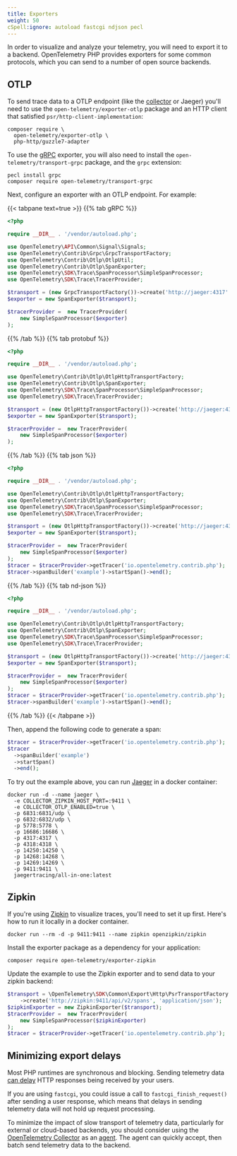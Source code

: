 ```yaml
---
title: Exporters
weight: 50
cSpell:ignore: autoload fastcgi ndjson pecl
---
```


In order to visualize and analyze your telemetry, you will need to export it to
a backend. OpenTelemetry PHP provides exporters for some common protocols, which
you can send to a number of open source backends.

## OTLP

To send trace data to a OTLP endpoint (like the [collector](/docs/collector) or
Jaeger) you'll need to use the `open-telemetry/exporter-otlp` package and an
HTTP client that satisfied `psr/http-client-implementation`:

```shell
composer require \
  open-telemetry/exporter-otlp \
  php-http/guzzle7-adapter
```

To use the [gRPC](https://grpc.io/) exporter, you will also need to install the
`open-telemetry/transport-grpc` package, and the `grpc` extension:

```shell
pecl install grpc
composer require open-telemetry/transport-grpc
```

Next, configure an exporter with an OTLP endpoint. For example:

{{< tabpane text=true >}} {{% tab gRPC %}}

```php
<?php

require __DIR__ . '/vendor/autoload.php';

use OpenTelemetry\API\Common\Signal\Signals;
use OpenTelemetry\Contrib\Grpc\GrpcTransportFactory;
use OpenTelemetry\Contrib\Otlp\OtlpUtil;
use OpenTelemetry\Contrib\Otlp\SpanExporter;
use OpenTelemetry\SDK\Trace\SpanProcessor\SimpleSpanProcessor;
use OpenTelemetry\SDK\Trace\TracerProvider;

$transport = (new GrpcTransportFactory())->create('http://jaeger:4317' . OtlpUtil::method(Signals::TRACE));
$exporter = new SpanExporter($transport);

$tracerProvider =  new TracerProvider(
    new SimpleSpanProcessor($exporter)
);
```

{{% /tab %}} {{% tab protobuf %}}

```php
<?php

require __DIR__ . '/vendor/autoload.php';

use OpenTelemetry\Contrib\Otlp\OtlpHttpTransportFactory;
use OpenTelemetry\Contrib\Otlp\SpanExporter;
use OpenTelemetry\SDK\Trace\SpanProcessor\SimpleSpanProcessor;
use OpenTelemetry\SDK\Trace\TracerProvider;

$transport = (new OtlpHttpTransportFactory())->create('http://jaeger:4318/v1/traces', 'application/x-protobuf');
$exporter = new SpanExporter($transport);

$tracerProvider =  new TracerProvider(
    new SimpleSpanProcessor($exporter)
);
```

{{% /tab %}} {{% tab json %}}

```php
<?php

require __DIR__ . '/vendor/autoload.php';

use OpenTelemetry\Contrib\Otlp\OtlpHttpTransportFactory;
use OpenTelemetry\Contrib\Otlp\SpanExporter;
use OpenTelemetry\SDK\Trace\SpanProcessor\SimpleSpanProcessor;
use OpenTelemetry\SDK\Trace\TracerProvider;

$transport = (new OtlpHttpTransportFactory())->create('http://jaeger:4318/v1/traces', 'application/json');
$exporter = new SpanExporter($transport);

$tracerProvider =  new TracerProvider(
    new SimpleSpanProcessor($exporter)
);
$tracer = $tracerProvider->getTracer('io.opentelemetry.contrib.php');
$tracer->spanBuilder('example')->startSpan()->end();
```

{{% /tab %}} {{% tab nd-json %}}

```php
<?php

require __DIR__ . '/vendor/autoload.php';

use OpenTelemetry\Contrib\Otlp\OtlpHttpTransportFactory;
use OpenTelemetry\Contrib\Otlp\SpanExporter;
use OpenTelemetry\SDK\Trace\SpanProcessor\SimpleSpanProcessor;
use OpenTelemetry\SDK\Trace\TracerProvider;

$transport = (new OtlpHttpTransportFactory())->create('http://jaeger:4318/v1/traces', 'application/x-ndjson');
$exporter = new SpanExporter($transport);

$tracerProvider =  new TracerProvider(
    new SimpleSpanProcessor($exporter)
);
$tracer = $tracerProvider->getTracer('io.opentelemetry.contrib.php');
$tracer->spanBuilder('example')->startSpan()->end();
```

{{% /tab %}} {{< /tabpane >}}

Then, append the following code to generate a span:

```php
$tracer = $tracerProvider->getTracer('io.opentelemetry.contrib.php');
$tracer
  ->spanBuilder('example')
  ->startSpan()
  ->end();
```

To try out the example above, you can run
[Jaeger](https://www.jaegertracing.io/) in a docker container:

```shell
docker run -d --name jaeger \
  -e COLLECTOR_ZIPKIN_HOST_PORT=:9411 \
  -e COLLECTOR_OTLP_ENABLED=true \
  -p 6831:6831/udp \
  -p 6832:6832/udp \
  -p 5778:5778 \
  -p 16686:16686 \
  -p 4317:4317 \
  -p 4318:4318 \
  -p 14250:14250 \
  -p 14268:14268 \
  -p 14269:14269 \
  -p 9411:9411 \
  jaegertracing/all-in-one:latest
```

## Zipkin

If you're using [Zipkin](https://zipkin.io/) to visualize traces, you'll need to
set it up first. Here's how to run it locally in a docker container.

```shell
docker run --rm -d -p 9411:9411 --name zipkin openzipkin/zipkin
```

Install the exporter package as a dependency for your application:

```shell
composer require open-telemetry/exporter-zipkin
```

Update the example to use the Zipkin exporter and to send data to your zipkin
backend:

```php
$transport = \OpenTelemetry\SDK\Common\Export\Http\PsrTransportFactory::discover()
    ->create('http://zipkin:9411/api/v2/spans', 'application/json');
$zipkinExporter = new ZipkinExporter($transport);
$tracerProvider =  new TracerProvider(
    new SimpleSpanProcessor($zipkinExporter)
);
$tracer = $tracerProvider->getTracer('io.opentelemetry.contrib.php');
```

## Minimizing export delays

Most PHP runtimes are synchronous and blocking. Sending telemetry data
[can delay](/docs/specs/otel/performance/#shutdown-and-explicit-flushing-could-block)
HTTP responses being received by your users.

If you are using `fastcgi`, you could issue a call to `fastcgi_finish_request()`
after sending a user response, which means that delays in sending telemetry data
will not hold up request processing.

To minimize the impact of slow transport of telemetry data, particularly for
external or cloud-based backends, you should consider using the
[OpenTelemetry Collector](/docs/collector/) as an
[agent](/docs/collector/deployment/agent/). The agent can quickly accept, then
batch send telemetry data to the backend.
